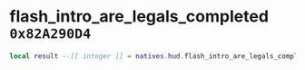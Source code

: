 # flash_intro_are_legals_completed `0x82A290D4`

```lua
local result --[[ integer ]] = natives.hud.flash_intro_are_legals_completed()
```